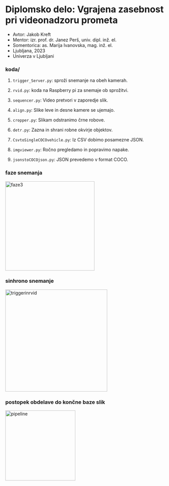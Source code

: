# Diplomsko delo: Vgrajena zasebnost pri videonadzoru prometa

- Avtor: Jakob Kreft
- Mentor: izr. prof. dr. Janez Perš, univ. dipl. inž. el.
- Somentorica: as. Marija Ivanovska, mag. inž. el.
- Ljubljana, 2023
- Univerza v Ljubljani

### koda/
1. `trigger_Server.py`: sproži snemanje na obeh kamerah.
2. `rvid.py`: koda na Raspberry pi za snemaje ob sprožitvi.


1. `sequencer.py`: Video pretvori v zaporedje slik.
2. `align.py`: Slike leve in desne kamere se ujemajo.
3. `cropper.py`: Slikam odstranimo črne robove.
4. `detr.py`: Zazna in shrani robne okvirje objektov.
5. `CsvtoSingleCOCOvehicle.py`: Iz CSV dobimo posamezne JSON.
6. `imgviewer.py`: Ročno pregledamo in popravimo napake.
7. `jsonstoCOCOjson.py`: JSON prevedemo v format COCO.

### faze snemanja
<img width="280" alt="faze3" src="https://github.com/jakobkreft/diplomsko_delo/assets/70409100/1edcebc0-ddd4-4ca0-9c36-8bebb41787c9">

### sinhrono snemanje
<img width="320" alt="triggerinrvid" src="https://github.com/jakobkreft/diplomsko_delo/assets/70409100/69c892e3-a2ae-49f1-97e1-989cb821fb66">

### postopek obdelave do končne baze slik
<img width="220" alt="pipeline" src="https://github.com/jakobkreft/diplomsko_delo/assets/70409100/fedbc3d2-ae01-4c86-96ca-77d1e1b76f80">
